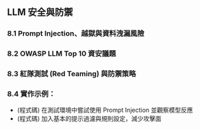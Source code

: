 ## LLM 安全與防禦

### 8.1 Prompt Injection、越獄與資料洩漏風險  
### 8.2 OWASP LLM Top 10 資安議題  
### 8.3 紅隊測試 (Red Teaming) 與防禦策略  
### 8.4 實作示例：
- (程式碼) 在測試環境中嘗試使用 Prompt Injection 並觀察模型反應  
- (程式碼) 加入基本的提示過濾與規則設定，減少攻擊面